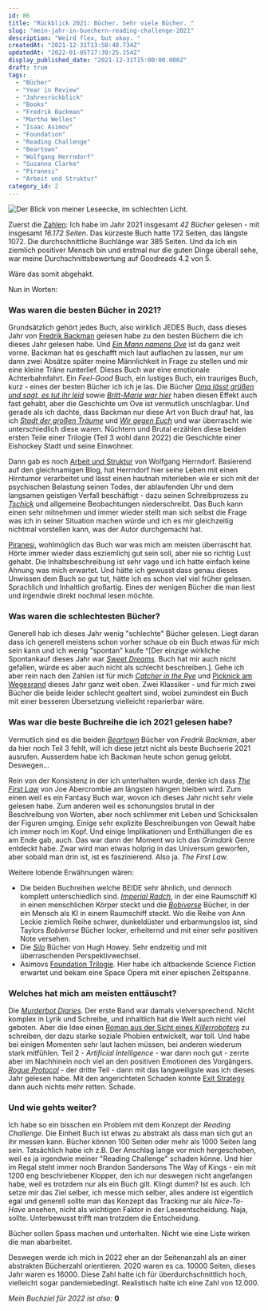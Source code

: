 ```yaml
---
id: 86
title: "Rückblick 2021: Bücher. Sehr viele Bücher. "
slug: "mein-jahr-in-buechern-reading-challenge-2021"
description: "Weird flex, but okay. "
createdAt: "2021-12-31T13:58:48.734Z"
updatedAt: "2022-01-05T17:39:25.154Z"
display_published_date: "2021-12-31T15:00:00.000Z"
draft: true
tags:
  - "Bücher"
  - "Year in Review"
  - "Jahresrückblick"
  - "Books"
  - "Fredrik Backman"
  - "Martha Welles"
  - "Isaac Asimov"
  - "Foundation"
  - "Reading Challenge"
  - "Beartown"
  - "Wolfgang Herrndorf"
  - "Susanna Clarke"
  - "Piranesi"
  - "Arbeit und Struktur"
category_id: 2
---
```


![Der Blick von meiner Leseecke, im schlechten Licht.](https://res.cloudinary.com/dlsll9dkn/image/upload/v1640957409/photo_2021_12_31_14_29_26_068652a2bd.jpg)


Zuerst die [Zahlen](https://www.goodreads.com/user/year_in_books/2021/64751703): Ich habe im Jahr 2021 insgesamt *42 Bücher* gelesen - mit insgesamt *16.172 Seiten*. Das kürzeste Buch hatte 172 Seiten, das längste 1072. Die durchschnittliche Buchlänge war 385 Seiten. Und da ich ein ziemlich positiver Mensch bin und erstmal nur die guten Dinge überall sehe, war meine Durchschnittsbewertung auf Goodreads 4.2 von 5. 

Wäre das somit abgehakt. 

Nun in Worten:

### Was waren die besten Bücher in 2021?
Grundsätzlich gehört jedes Buch, also wirklich JEDES Buch, dass dieses Jahr von [Fredrik Backman](https://www.flore.nz/author/fredrik-backman) gelesen habe zu den besten Büchern die ich dieses Jahr gelesen habe. Und [*Ein Mann namens Ove*](https://www.flore.nz/blog/ein-mann-namens-ove-fredrik-backman) ist da ganz weit vorne. Backman hat es geschafft mich laut auflachen zu lassen, nur um dann zwei Absätze später meine Männlichkeit in Frage zu stellen und mir eine kleine Träne runterlief. Dieses Buch war eine emotionale Achterbahnfahrt. Ein *Feel-Good* Buch, ein lustiges Buch, ein trauriges Buch, kurz - eines der besten Bücher ich ich je las. Die Bücher *[Oma lässt grüßen und sagt, es tut ihr leid](https://www.flore.nz/blog/oma-laesst-gruessen-und-sagt-es-tut-ihr-leid-fredrik-backman)* sowie *[Britt-Marie war hier](https://www.flore.nz/blog/britt-marie-war-hier-fredrik-backman)* haben diesen Effekt auch fast gehabt, aber die Geschichte um Ove ist vermutlich unschlagbar. Und gerade als ich dachte, dass Backman nur diese Art von Buch drauf hat, las ich *[Stadt der großen Träume](https://www.flore.nz/blog/stadt-der-grossen-traeume-fredrik-backmann-beartown-1)* und *[Wir gegen Euch](https://www.flore.nz/blog/wir-gegen-euch-fredrik-backman-beartown-2)* und war überrascht wie unterschiedlich diese waren. Nüchtern und Brutal erzählen diese beiden ersten Teile einer Trilogie (Teil 3 wohl dann 2022) die Geschichte einer Eishockey Stadt und seine Einwohner. 

Dann gab es noch [Arbeit und Struktur](https://www.flore.nz/blog/arbeit-und-struktur-wolfgang-herrndorf) von Wolfgang Herrndorf. Basierend auf den gleichnamigen Blog, hat Herrndorf hier seine Leben mit einen Hirntumor verarbeitet und lässt einen hautnah miterleben wie er sich mit der psychischen Belastung seinen Todes, der ablaufenden Uhr und dem langsamen geistigen Verfall beschäftigt - dazu seinen Schreibprozess zu [*Tschick*](https://www.flore.nz/blog/tschick-wolfgang-herrndorf) und allgemeine Beobachtungen niederschreibt. Das Buch kann einen sehr mitnehmen und immer wieder stellt man sich selbst die Frage was ich in seiner Situation machen würde und ich es mir gleichzeitig nichtmal vorstellen kann, was der Autor durchgemacht hat. 

[Piranesi](https://www.flore.nz/blog/piranesi-susanna-clarke), wohlmöglich das Buch war was mich am meisten überrascht hat. Hörte immer wieder dass esziemlichj gut sein soll, aber nie so richtig Lust gehabt. Die Inhaltsbeschreibung ist sehr vage und ich hatte einfach keine Ahnung was mich erwartet. Und hätte ich gewusst dass genau dieses Unwissen dem Buch so gut tut, hätte ich es schon viel viel früher gelesen. Sprachlich und Inhaltlich großartig. Eines der wenigen Bücher die man liest und irgendwie direkt nochmal lesen möchte. 

### Was waren die schlechtesten Bücher?
Generell hab ich dieses Jahr wenig "schlechte" Bücher gelesen. Liegt daran dass ich generell meistens schon vorher schaue ob ein Buch etwas für mich sein kann und ich wenig "spontan" kaufe ^[Der einzige wirkliche Spontankauf dieses Jahr war *[Sweet Dreams](https://www.flore.nz/blog/sweet-dreams-frank-goosen)*. Buch hat mir auch nicht gefallen, würde es aber auch nicht als schlecht beschreiben.]. Gehe ich aber rein nach den Zahlen ist für mich *[Catcher in the Rye](https://www.flore.nz/blog/the-catcher-in-the-rye-j-d-salinger)* und [Picknick am Wegesrand](https://www.flore.nz/blog/picknick-am-wegesrand-arkadi-and-boris-strugazki) dieses Jahr ganz weit oben. Zwei Klassiker - und für mich zwei Bücher die beide leider schlecht gealtert sind, wobei zumindest ein Buch mit einer besseren Übersetzung vielleicht reparierbar wäre.

### Was war die beste Buchreihe die ich 2021 gelesen habe?
Vermutlich sind es die beiden *[Beartown](https://www.flore.nz/series/beartown)* Bücher von *Fredrik Backman*, aber da hier noch Teil 3 fehlt, will ich diese jetzt nicht als beste Buchserie 2021 ausrufen. Ausserdem habe ich Backman heute schon  genug gelobt. Deswegen... 

Rein von der Konsistenz in der ich unterhalten wurde, denke ich dass *[The First Law](https://www.flore.nz/series/the-first-law)* von Joe Abercrombie am längsten hängen bleiben wird. Zum einen weil es ein Fantasy Buch war, wovon ich dieses Jahr nicht sehr viele gelesen habe. Zum anderen weil es schonungslos brutal in der Beschreibung von Worten, aber noch schlimmer mit Leben und Schicksalen der Figuren umging. Einige sehr explizite Beschreibungen von Gewalt habe ich immer noch im Kopf. Und einige Implikationen und Enthüllungen die es am Ende gab, auch. Das war dann der Moment wo ich das *Grimdark* Genre entdeckt habe. 
Zwar wird man etwas holprig in das Universum geworfen, aber sobald man drin ist, ist es faszinierend. Also ja. *The First Law.* 

Weitere lobende Erwähnungen wären:
- Die beiden Buchreihen welche BEIDE sehr ähnlich, und dennoch komplett unterschiedlich sind. *[Imperial Radch](https://www.flore.nz/series/imperial-radch)*, in der eine Raumschiff KI in einen menschlichen Körper steckt und die *[Bobiverse](https://www.flore.nz/series/bobiverse)* Bücher, in der ein Mensch als KI in einem Raumschiff steckt. Wo die Reihe von Ann Leckie ziemlich Reihe schwer, dunkeldüster und erbarmungslos ist, sind Taylors *Bobiverse* Bücher locker, erheiternd und mit einer sehr positiven Note versehen. 
- Die *[Silo](https://www.flore.nz/series/silo)* Bücher von Hugh Howey. Sehr endzeitig und mit überraschenden Perspektivwechsel. 
- Asimovs [Foundation Trilogie](https://www.flore.nz/series/foundation). Hier habe ich altbackende Science Fiction erwartet und bekam eine Space Opera mit einer epischen Zeitspanne. 

### Welches hat mich am meisten enttäuscht?
Die *[Murderbot Diaries](https://www.flore.nz/series/murderbot-diaries)*. Der erste Band war damals vielversprechend. Nicht komplex in Lyrik und Schreibe, und inhaltlich hat die Welt auch nicht viel geboten. Aber die Idee einen [Roman aus der Sicht eines *Killerroboters*](https://www.flore.nz/series/murderbot-diaries) zu schreiben, der dazu starke soziale Phobien entwickelt, war toll. Und habe bei einigen Momenten sehr laut lachen müssen, bei anderen wiederum stark mitfühlen. Teil 2 - *Artificial Intelligence* -  war dann noch gut - zerrte aber im Nachhinein noch viel an den positiven Emotionen des Vorgängers. [*Rogue Protocol*](https://www.flore.nz/blog/rogue-protocol-murderbot-diaries-3-martha-welles) - der dritte Teil - dann mit das langweiligste was ich dieses Jahr gelesen habe. Mit den angerichteten Schaden konnte [Exit Strategy](https://www.flore.nz/blog/exit-strategy-murderbot-diaries-4-martha-welles) dann auch nichts mehr retten. Schade.

### Und wie gehts weiter?
Ich habe so ein bisschen ein Problem mit dem Konzept der *Reading Challenge*. Die Einheit Buch ist etwas zu abstrakt als dass man sich gut an ihr messen kann. Bücher können 100 Seiten oder mehr als 1000 Seiten lang sein. Tatsächlich habe ich z.B. Der Anschlag lange vor mich hergeschoben, weil es ja irgendwie meiner "Reading Challenge" schaden könne. Und hier im Regal steht immer noch Brandon Sandersons The Way of Kings - ein mit 1200 eng beschriebener Klopper, den ich nur deswegen nicht angefangen habe, weil es trotzdem nur als ein Buch gilt. Klingt dumm? Ist es auch. Ich setze mir das Ziel selber, ich messe mich selber, alles andere ist eigentlich egal und generell sollte man das Konzept das Tracking nur als *Nice-To-Have* ansehen, nicht als wichtigen Faktor in der Leseentscheidung. Naja, sollte. Unterbewusst trifft man trotzdem die Entscheidung. 

Bücher sollen Spass machen und unterhalten. Nicht wie eine Liste wirken die man abarbeitet.

Deswegen werde ich mich in 2022 eher an der Seitenanzahl als an einer abstrakten Bücherzahl orientieren. 2020 waren es ca. 10000 Seiten, dieses Jahr waren es 16000. Diese Zahl halte ich für überdurchschnittlich hoch, vielleicht sogar pandemiebedingt. Realistisch halte ich eine Zahl von 12.000. 

*Mein Buchziel für 2022 ist also:* **0**